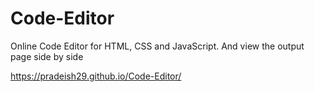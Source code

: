 # Code-Editor
Online Code Editor for HTML, CSS and JavaScript.
And view the output page side by side 

https://pradeish29.github.io/Code-Editor/

